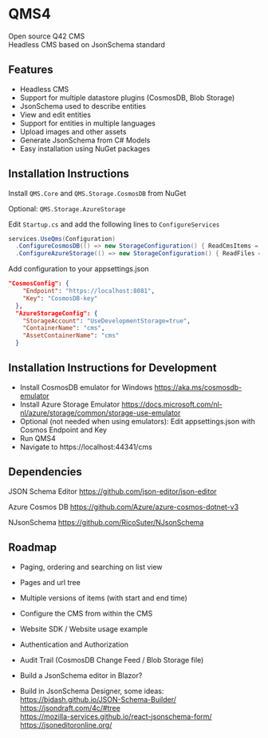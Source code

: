 # QMS4
Open source Q42 CMS   
Headless CMS based on JsonSchema standard

## Features
- Headless CMS
- Support for multiple datastore plugins (CosmosDB, Blob Storage)
- JsonSchema used to describe entities
- View and edit entities
- Support for entities in multiple languages
- Upload images and other assets
- Generate JsonSchema from C# Models
- Easy installation using NuGet packages

## Installation Instructions
Install `QMS.Core` and `QMS.Storage.CosmosDB` from NuGet

Optional: `QMS.Storage.AzureStorage` 

Edit `Startup.cs` and add the following lines to `ConfigureServices`   

```cs
services.UseQms(Configuration)
  .ConfigureCosmosDB(() => new StorageConfiguration() { ReadCmsItems = true })
  .ConfigureAzureStorage(() => new StorageConfiguration() { ReadFiles = true });
```

Add configuration to your appsettings.json
```json
"CosmosConfig": {
    "Endpoint": "https://localhost:8081",
    "Key": "CosmosDB-key"
  },
  "AzureStorageConfig": {
    "StorageAccount": "UseDevelopmentStorage=true",
    "ContainerName": "cms",
    "AssetContainerName": "cms"
  }
```

## Installation Instructions for Development
- Install CosmosDB emulator for Windows https://aka.ms/cosmosdb-emulator
- Install Azure Storage Emulator https://docs.microsoft.com/nl-nl/azure/storage/common/storage-use-emulator
- Optional (not needed when using emulators): Edit appsettings.json with Cosmos Endpoint and Key
- Run QMS4
- Navigate to https://localhost:44341/cms

## Dependencies
JSON Schema Editor
https://github.com/json-editor/json-editor

Azure Cosmos DB
https://github.com/Azure/azure-cosmos-dotnet-v3

NJsonSchema
https://github.com/RicoSuter/NJsonSchema


## Roadmap
- Paging, ordering and searching on list view

- Pages and url tree

- Multiple versions of items (with start and end time)

- Configure the CMS from within the CMS

- Website SDK / Website usage example

- Authentication and Authorization

- Audit Trail (CosmosDB Change Feed / Blob Storage file)

- Build a JsonSchema editor in Blazor?

- Build in JsonSchema Designer, some ideas:  
https://bjdash.github.io/JSON-Schema-Builder/  
https://jsondraft.com/4c/#tree  
https://mozilla-services.github.io/react-jsonschema-form/  
https://jsoneditoronline.org/  
